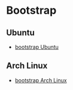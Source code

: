 # Bootstrap

## Ubuntu

* [bootstrap Ubuntu](linux/bootstrap-ubuntu.md)

## Arch Linux

* [bootstrap Arch Linux](linux/bootstrap-arch-linux.md)